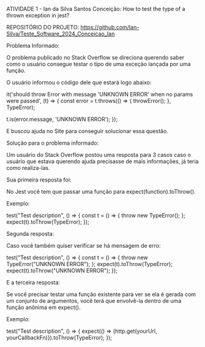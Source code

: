 ATIVIDADE 1 - Ian da Silva Santos Conceição: How to test the type of a thrown exception in jest?

REPOSITÓRIO DO PROJETO: https://github.com/Ian-Silva/Teste_Software_2024_Conceicao_Ian

Problema Informado:

O problema publicado no Stack Overflow se direciona querendo saber como o usuário consegue testar o tipo de uma exceção lançada por uma função.

O usuário informou o código dele que estará logo abaixo:

it('should throw Error with message \'UNKNOWN ERROR\' when no params were passed', (t) => {
  const error = t.throws(() => {
    throwError();
  }, TypeError);

  t.is(error.message, 'UNKNOWN ERROR');
});

E buscou ajuda no Site para conseguir solucionar essa questão.


Solução para o problema informado:

Um usuário do Stack Overflow postou uma resposta para 3 casos caso o usuário que estava querendo ajuda precisasse de mais informações, já teria como realiza-las.

Sua primeira resposta foi:

No Jest você tem que passar uma função para expect(function).toThrow(<blank or type of error>).

Exemplo:

test("Test description", () => {
  const t = () => {
    throw new TypeError();
  };
  expect(t).toThrow(TypeError);
});

Segunda resposta:

Caso você também quiser verificar se há mensagem de erro:

test("Test description", () => {
  const t = () => {
    throw new TypeError("UNKNOWN ERROR");
  };
  expect(t).toThrow(TypeError);
  expect(t).toThrow("UNKNOWN ERROR");
});

E a terceira resposta:

Se você precisar testar uma função existente para ver se ela é gerada com um conjunto de argumentos, 
você terá que envolvê-la dentro de uma função anônima em expect().

Exemplo:

test("Test description", () => {
  expect(() => {http.get(yourUrl, yourCallbackFn)}).toThrow(TypeError);
});

